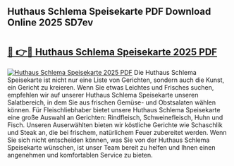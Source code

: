 ## Huthaus Schlema Speisekarte PDF Download Online 2025 SD7ev

# <h2><a href="http://gc70qqx.nevu.top/?p=Huthaus+Schlema+Speisekarte">🔗 👉🔴 Huthaus Schlema Speisekarte 2025 PDF</a></h2>

[![Huthaus Schlema Speisekarte 2025 PDF](https://i.imgur.com/dBaPXMq.png)](http://gc70qqx.nevu.top/?p=Huthaus+Schlema+Speisekarte)
Die Huthaus Schlema Speisekarte ist nicht nur eine Liste von Gerichten, sondern auch die Kunst, ein Gericht zu kreieren. Wenn Sie etwas Leichtes und Frisches suchen, empfehlen wir auf unserer Huthaus Schlema Speisekarte unseren Salatbereich, in dem Sie aus frischen Gemüse- und Obstsalaten wählen können. Für Fleischliebhaber bietet unsere Huthaus Schlema Speisekarte eine große Auswahl an Gerichten: Rindfleisch, Schweinefleisch, Huhn und Fisch. Unseren Auserwählten bieten wir köstliche Gerichte wie Schaschlik und Steak an, die bei frischem, natürlichem Feuer zubereitet werden. Wenn Sie sich nicht entscheiden können, was Sie von der Huthaus Schlema Speisekarte wünschen, ist unser Team bereit zu helfen und Ihnen einen angenehmen und komfortablen Service zu bieten.
